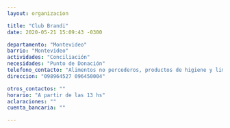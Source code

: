 ```yaml
---
layout: organizacion

title: "Club Brandi"
date: 2020-05-21 15:09:43 -0300

departamento: "Montevideo"
barrio: "Montevideo"
actividades: "Conciliación"
necesidades: "Punto de Donación"
telefono_contacto: "Alimentos no percederos, productos de higiene y limpieza"
direccion: "098964527 096450004"

otros_contactos: ""
horario: "A partir de las 13 hs"
aclaraciones: ""
cuenta_bancaria: ""

---
```

